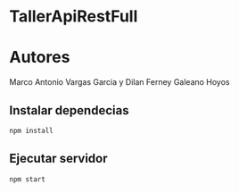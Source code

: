 # TallerApiRestFull

# Autores 

Marco Antonio Vargas Garcia y Dilan Ferney Galeano Hoyos

## Instalar dependecias

```bash
npm install
```

## Ejecutar servidor

```bash
npm start
```
 
